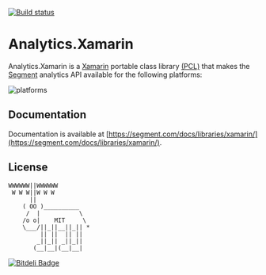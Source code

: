 [![Build status](https://ci.appveyor.com/api/projects/status/nkigyelj5a3af6i4?svg=true)](https://ci.appveyor.com/project/dlbroadfoot/analytics-xamarin)

Analytics.Xamarin
=============

Analytics.Xamarin is a [Xamarin](http://xamarin.com) portable class library [(PCL)](http://developer.xamarin.com/guides/cross-platform/application_fundamentals/pcl/) that makes the [Segment](https://segment.com) analytics API available for the following platforms:

![platforms](https://cloud.githubusercontent.com/assets/658544/3238915/a9ec3382-f100-11e3-86be-92a04a4726b1.png)

## Documentation

Documentation is available at [https://segment.com/docs/libraries/xamarin/](https://segment.com/docs/libraries/xamarin/).

## License

```
WWWWWW||WWWWWW
 W W W||W W W
      ||
    ( OO )__________
     /  |           \
    /o o|    MIT     \
    \___/||_||__||_|| *
         || ||  || ||
        _||_|| _||_||
       (__|__|(__|__|
```

[![Bitdeli Badge](https://d2weczhvl823v0.cloudfront.net/segmentio/Analytics.Xamarin/trend.png)](https://bitdeli.com/free "Bitdeli Badge")

